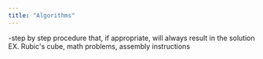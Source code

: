```yaml
---
title: "Algorithms"
---
```

-step by step procedure that, if appropriate, will always result in the solution
EX. Rubic's cube, math problems, assembly instructions

